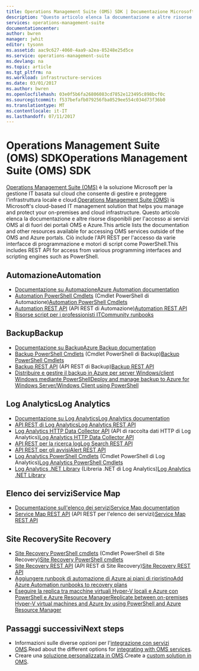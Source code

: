 ```yaml
---
title: Operations Management Suite (OMS) SDK | Documentazione Microsoft
description: "Questo articolo elenca la documentazione e altre risorse disponibili per l'accesso ai servizi OMS al di fuori dei portali OMS e Azure.  Ciò include l'API REST per l'accesso da varie interfacce di programmazione e motori di script come PowerShell"
services: operations-management-suite
documentationcenter: 
author: bwren
manager: jwhit
editor: tysonn
ms.assetid: aac9c627-4060-4aa9-a2ea-85248e25d5ce
ms.service: operations-management-suite
ms.devlang: na
ms.topic: article
ms.tgt_pltfrm: na
ms.workload: infrastructure-services
ms.date: 03/01/2017
ms.author: bwren
ms.openlocfilehash: 03e0f5b6fa26806083cd7852e123495c898bcf0c
ms.sourcegitcommit: f537befafb079256fba0529ee554c034d73f36b0
ms.translationtype: MT
ms.contentlocale: it-IT
ms.lasthandoff: 07/11/2017
---
```

# <a name="operations-management-suite-oms-sdk"></a><span data-ttu-id="c2b33-104">Operations Management Suite (OMS) SDK</span><span class="sxs-lookup"><span data-stu-id="c2b33-104">Operations Management Suite (OMS) SDK</span></span>
<span data-ttu-id="c2b33-105">[Operations Management Suite (OMS)](operations-management-suite-overview.md) è la soluzione Microsoft per la gestione IT basata sul cloud che consente di gestire e proteggere l'infrastruttura locale e cloud.</span><span class="sxs-lookup"><span data-stu-id="c2b33-105">[Operations Management Suite (OMS)](operations-management-suite-overview.md) is Microsoft's cloud-based IT management solution that helps you manage and protect your on-premises and cloud infrastructure.</span></span>  <span data-ttu-id="c2b33-106">Questo articolo elenca la documentazione e altre risorse disponibili per l'accesso ai servizi OMS al di fuori dei portali OMS e Azure.</span><span class="sxs-lookup"><span data-stu-id="c2b33-106">This article lists the documentation and other resources available for accessing OMS services outside of the OMS and Azure portals.</span></span>  <span data-ttu-id="c2b33-107">Ciò include l'API REST per l'accesso da varie interfacce di programmazione e motori di script come PowerShell.</span><span class="sxs-lookup"><span data-stu-id="c2b33-107">This includes REST API for access from various programming interfaces and scripting engines such as PowerShell.</span></span> 

## <a name="automation"></a><span data-ttu-id="c2b33-108">Automazione</span><span class="sxs-lookup"><span data-stu-id="c2b33-108">Automation</span></span>
* [<span data-ttu-id="c2b33-109">Documentazione su Automazione</span><span class="sxs-lookup"><span data-stu-id="c2b33-109">Azure Automation documentation</span></span>](http://azure.microsoft.com/documentation/services/automation)
* <span data-ttu-id="c2b33-110">[Automation PowerShell Cmdlets](http://msdn.microsoft.com/library/dn690262.aspx) (Cmdlet PowerShell di Automazione)</span><span class="sxs-lookup"><span data-stu-id="c2b33-110">[Automation PowerShell Cmdlets](http://msdn.microsoft.com/library/dn690262.aspx)</span></span>
* <span data-ttu-id="c2b33-111">[Automation REST API](http://msdn.microsoft.com/library/mt662285.aspx) (API REST di Automazione)</span><span class="sxs-lookup"><span data-stu-id="c2b33-111">[Automation REST API](http://msdn.microsoft.com/library/mt662285.aspx)</span></span>
* [<span data-ttu-id="c2b33-112">Risorse script per i professionisti IT</span><span class="sxs-lookup"><span data-stu-id="c2b33-112">Community runbooks</span></span>](https://gallery.technet.microsoft.com/scriptcenter/site/search?f%5B0%5D.Type=RootCategory&f%5B0%5D.Value=WindowsAzure&f%5B0%5D.Text=Windows%20Azure)

## <a name="backup"></a><span data-ttu-id="c2b33-113">Backup</span><span class="sxs-lookup"><span data-stu-id="c2b33-113">Backup</span></span>
* [<span data-ttu-id="c2b33-114">Documentazione su Backup</span><span class="sxs-lookup"><span data-stu-id="c2b33-114">Azure Backup documentation</span></span>](http://azure.microsoft.com/documentation/services/backup)
* <span data-ttu-id="c2b33-115">[Backup PowerShell Cmdlets](https://msdn.microsoft.com/library/mt619253.aspx) (Cmdlet PowerShell di Backup)</span><span class="sxs-lookup"><span data-stu-id="c2b33-115">[Backup PowerShell Cmdlets](https://msdn.microsoft.com/library/mt619253.aspx)</span></span>
* <span data-ttu-id="c2b33-116">[Backup REST API](https://msdn.microsoft.com/library/azure/mt772375.aspx) (API REST di Backup)</span><span class="sxs-lookup"><span data-stu-id="c2b33-116">[Backup REST API](https://msdn.microsoft.com/library/azure/mt772375.aspx)</span></span>
* [<span data-ttu-id="c2b33-117">Distribuire e gestire il backup in Azure per server Windows/client Windows mediante PowerShell</span><span class="sxs-lookup"><span data-stu-id="c2b33-117">Deploy and manage backup to Azure for Windows Server/Windows Client using PowerShell</span></span>](../backup/backup-client-automation.md)

## <a name="log-analytics"></a><span data-ttu-id="c2b33-118">Log Analytics</span><span class="sxs-lookup"><span data-stu-id="c2b33-118">Log Analytics</span></span>
* [<span data-ttu-id="c2b33-119">Documentazione su Log Analytics</span><span class="sxs-lookup"><span data-stu-id="c2b33-119">Log Analytics documentation</span></span>](http://azure.microsoft.com/documentation/services/log-analytics)
* [<span data-ttu-id="c2b33-120">API REST di Log Analytics</span><span class="sxs-lookup"><span data-stu-id="c2b33-120">Log Analytics REST API</span></span>](/rest/api/loganalytics)
* <span data-ttu-id="c2b33-121">[Log Analytics HTTP Data Collector API](../log-analytics/log-analytics-data-collector-api.md) (API di raccolta dati HTTP di Log Analytics)</span><span class="sxs-lookup"><span data-stu-id="c2b33-121">[Log Analytics HTTP Data Collector API](../log-analytics/log-analytics-data-collector-api.md)</span></span>
* [<span data-ttu-id="c2b33-122">API REST per la ricerca log</span><span class="sxs-lookup"><span data-stu-id="c2b33-122">Log Search REST  API</span></span>](../log-analytics/log-analytics-log-search-api.md)
* [<span data-ttu-id="c2b33-123">API REST per gli avvisi</span><span class="sxs-lookup"><span data-stu-id="c2b33-123">Alert REST API</span></span>](../log-analytics/log-analytics-api-alerts.md)
* <span data-ttu-id="c2b33-124">[Log Analytics PowerShell Cmdlets](https://msdn.microsoft.com/library/mt188224.aspx) (Cmdlet PowerShell di Log Analytics)</span><span class="sxs-lookup"><span data-stu-id="c2b33-124">[Log Analytics PowerShell Cmdlets](https://msdn.microsoft.com/library/mt188224.aspx)</span></span>
* <span data-ttu-id="c2b33-125">[Log Analytics .NET Library](https://www.nuget.org/packages/Microsoft.Azure.Management.OperationalInsights/0.16.0-preview) (Libreria .NET di Log Analytics)</span><span class="sxs-lookup"><span data-stu-id="c2b33-125">[Log Analytics .NET Library](https://www.nuget.org/packages/Microsoft.Azure.Management.OperationalInsights/0.16.0-preview)</span></span>

## <a name="service-map"></a><span data-ttu-id="c2b33-126">Elenco dei servizi</span><span class="sxs-lookup"><span data-stu-id="c2b33-126">Service Map</span></span>
* [<span data-ttu-id="c2b33-127">Documentazione sull'elenco dei servizi</span><span class="sxs-lookup"><span data-stu-id="c2b33-127">Service Map documentation</span></span>](operations-management-suite-service-map.md)
* <span data-ttu-id="c2b33-128">[Service Map REST API](https://docs.microsoft.com/rest/api/servicemap/) (API REST per l'elenco dei servizi)</span><span class="sxs-lookup"><span data-stu-id="c2b33-128">[Service Map REST API](https://docs.microsoft.com/rest/api/servicemap/)</span></span>

## <a name="site-recovery"></a><span data-ttu-id="c2b33-129">Site Recovery</span><span class="sxs-lookup"><span data-stu-id="c2b33-129">Site Recovery</span></span>
* <span data-ttu-id="c2b33-130">[Site Recovery PowerShell cmdlets](https://msdn.microsoft.com/library/mt637930.aspx) (Cmdlet PowerShell di Site Recovery)</span><span class="sxs-lookup"><span data-stu-id="c2b33-130">[Site Recovery PowerShell cmdlets](https://msdn.microsoft.com/library/mt637930.aspx)</span></span>
* <span data-ttu-id="c2b33-131">[Site Recovery REST API](https://msdn.microsoft.com/library/azure/mt750497.aspx) (API REST di Site Recovery)</span><span class="sxs-lookup"><span data-stu-id="c2b33-131">[Site Recovery REST API](https://msdn.microsoft.com/library/azure/mt750497.aspx)</span></span>
* [<span data-ttu-id="c2b33-132">Aggiungere runbook di automazione di Azure ai piani di ripristino</span><span class="sxs-lookup"><span data-stu-id="c2b33-132">Add Azure Automation runbooks to recovery plans</span></span>](../site-recovery/site-recovery-runbook-automation.md)
* [<span data-ttu-id="c2b33-133">Eseguire la replica tra macchine virtuali Hyper-V locali e Azure con PowerShell e Azure Resource Manager</span><span class="sxs-lookup"><span data-stu-id="c2b33-133">Replicate between on-premises Hyper-V virtual machines and Azure by using PowerShell and Azure Resource Manager</span></span>](../site-recovery/site-recovery-deploy-with-powershell-resource-manager.md)

## <a name="next-steps"></a><span data-ttu-id="c2b33-134">Passaggi successivi</span><span class="sxs-lookup"><span data-stu-id="c2b33-134">Next steps</span></span>
* <span data-ttu-id="c2b33-135">Informazioni sulle diverse opzioni per l'[integrazione con servizi OMS](operations-management-suite-integration.md).</span><span class="sxs-lookup"><span data-stu-id="c2b33-135">Read about the different options for [integrating with OMS services](operations-management-suite-integration.md).</span></span>
* <span data-ttu-id="c2b33-136">Creare una [soluzione personalizzata in OMS](operations-management-suite-solutions-creating.md).</span><span class="sxs-lookup"><span data-stu-id="c2b33-136">Create a [custom solution in OMS](operations-management-suite-solutions-creating.md).</span></span>

